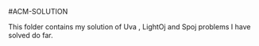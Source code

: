 
#ACM-SOLUTION

This folder contains my solution of Uva , LightOj and Spoj problems I have solved do far.
